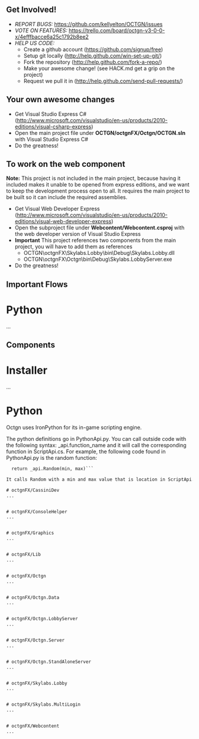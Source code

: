 Get Involved! 
-------------------------------------------------
* *REPORT BUGS:* https://github.com/kellyelton/OCTGN/issues
* *VOTE ON FEATURES:* https://trello.com/board/octgn-v3-0-0-x/4efffbacce6a25c1792b8ee2
* *HELP US CODE:*
  * Create a github account (https://github.com/signup/free)
  * Setup git locally (http://help.github.com/win-set-up-git/)
  * Fork the repository (http://help.github.com/fork-a-repo/)
  * Make your awesome change! (see HACK.md get a grip on the project)
  * Request we pull it in (http://help.github.com/send-pull-requests/)

Your own awesome changes
-------------------------------------------------
* Get Visual Studio Express C# (http://www.microsoft.com/visualstudio/en-us/products/2010-editions/visual-csharp-express)
* Open the main project file under **OCTGN/octgnFX/Octgn/OCTGN.sln** with Visual Studio Express C#
* Do the greatness!

To work on the web component
-------------------------------------------------
**Note:** This project is not included in the main project, because having it included makes it unable to be opened from 
express editions, and we want to keep the development process open to all.  It requires the main project to be built so 
it can include the required assemblies.

* Get Visual Web Developer Express (http://www.microsoft.com/visualstudio/en-us/products/2010-editions/visual-web-developer-express)
* Open the subproject file under **Webcontent/Webcontent.csproj** with the web developer version of Visual Studio Express
* **Important** This project references two components from the main project, you will have to add them as references
  * OCTGN\octgnFX\Skylabs.Lobby\bin\Debug\Skylabs.Lobby.dll 
  * OCTGN\octgnFX\Octgn\bin\Debug\Skylabs.LobbyServer.exe
* Do the greatness! 

Important Flows
-------------------------------------------------
# Python
...


Components
-------------------------------------------------

# Installer
...

# Python
Octgn uses IronPython for its in-game scripting engine.

The python definitions go in PythonApi.py. You can call outside code with the following syntax:  _api.function_name and it will call the corresponding function in ScriptApi.cs.
For example, the following code found in PythonApi.py is the random function:
```def rnd(min, max):
  return _api.Random(min, max)```

It calls Random with a min and max value that is location in ScriptApi.cs.

# octgnFX/CassiniDev
...


# octgnFX/ConsoleHelper
...


# octgnFX/Graphics
...


# octgnFX/Lib
...


# octgnFX/Octgn
...


# octgnFX/Octgn.Data
...


# octgnFX/Octgn.LobbyServer
...


# octgnFX/Octgn.Server
...


# octgnFX/Octgn.StandAloneServer
...


# octgnFX/Skylabs.Lobby
...


# octgnFX/Skylabs.MultiLogin
...


# octgnFX/Webcontent
...


